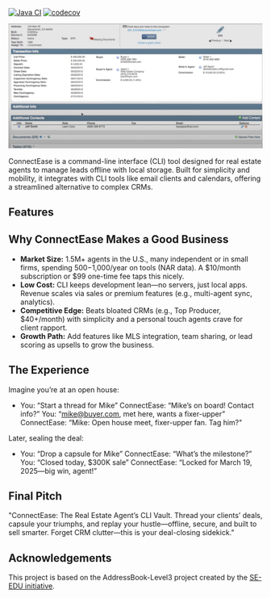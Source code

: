 [![Java CI](https://github.com/AY2425S2-CS2103T-T15-4/tp/actions/workflows/gradle.yml/badge.svg)](https://github.com/AY2425S2-CS2103T-T15-4/tp/actions/workflows/gradle.yml)
[![codecov](https://codecov.io/gh/AY2425S2-CS2103T-T15-4/tp/graph/badge.svg?token=NCIPSB7D84)](https://codecov.io/gh/AY2425S2-CS2103T-T15-4/tp)

![Ui](docs/images/Ui.png)

ConnectEase is a command-line interface (CLI) tool designed for real estate agents to manage leads offline with local storage. Built for simplicity and mobility, it integrates with CLI tools like email clients and calendars, offering a streamlined alternative to complex CRMs.

## Features

## Why ConnectEase Makes a Good Business
- **Market Size:** 1.5M+ agents in the U.S., many independent or in small firms, spending $500-$1,000/year on tools (NAR data). A $10/month subscription or $99 one-time fee taps this nicely.
- **Low Cost:** CLI keeps development lean—no servers, just local apps. Revenue scales via sales or premium features (e.g., multi-agent sync, analytics).
- **Competitive Edge:** Beats bloated CRMs (e.g., Top Producer, $40+/month) with simplicity and a personal touch agents crave for client rapport.
- **Growth Path:** Add features like MLS integration, team sharing, or lead scoring as upsells to grow the business.

## The Experience
Imagine you’re at an open house:
- You: “Start a thread for Mike”
  ConnectEase: “Mike’s on board! Contact info?”
  You: “mike@buyer.com, met here, wants a fixer-upper”
  ConnectEase: “Mike: Open house meet, fixer-upper fan. Tag him?"

Later, sealing the deal:
- You: “Drop a capsule for Mike”
  ConnectEase: “What’s the milestone?”
  You: “Closed today, $300K sale”
  ConnectEase: “Locked for March 19, 2025—big win, agent!”

## Final Pitch
"ConnectEase: The Real Estate Agent’s CLI Vault. Thread your clients’ deals, capsule your triumphs, and replay your hustle—offline, secure, and built to sell smarter. Forget CRM clutter—this is your deal-closing sidekick."
## Acknowledgements
This project is based on the AddressBook-Level3 project created by the [SE-EDU initiative](https://se-education.org).
